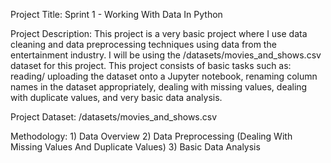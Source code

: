 Project Title: Sprint 1 - Working With Data In Python 

Project Description:  This project is a very basic project where I use data cleaning and data preprocessing techniques
using data from the entertainment industry.  I will be using the /datasets/movies_and_shows.csv dataset for this project.
This project consists of basic tasks such as: reading/ uploading the dataset onto a Jupyter notebook, renaming column
names in the dataset appropriately, dealing with missing values, dealing with duplicate values, and very basic data analysis.

Project Dataset: /datasets/movies_and_shows.csv 

Methodology:
    1) Data Overview
    2) Data Preprocessing (Dealing With Missing Values And Duplicate Values)
    3) Basic Data Analysis
